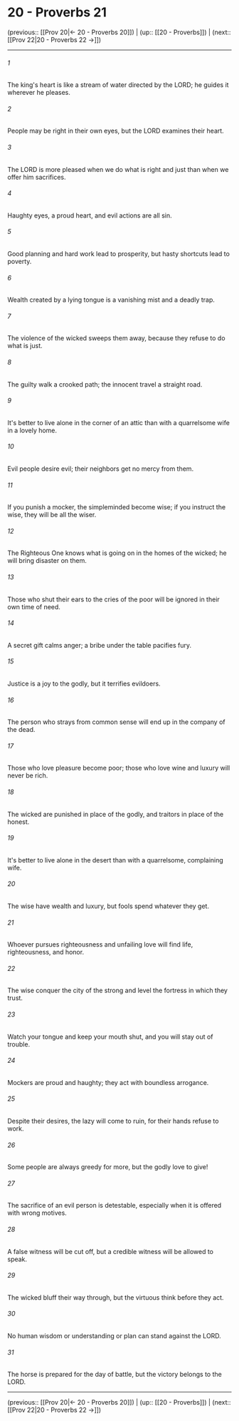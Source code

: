 # 20 - Proverbs 21

(previous:: [[Prov 20|← 20 - Proverbs 20]]) | (up:: [[20 - Proverbs]]) | (next:: [[Prov 22|20 - Proverbs 22 →]])

***


###### 1 
The king's heart is like a stream of water directed by the LORD; he guides it wherever he pleases. 

###### 2 
People may be right in their own eyes, but the LORD examines their heart. 

###### 3 
The LORD is more pleased when we do what is right and just than when we offer him sacrifices. 

###### 4 
Haughty eyes, a proud heart, and evil actions are all sin. 

###### 5 
Good planning and hard work lead to prosperity, but hasty shortcuts lead to poverty. 

###### 6 
Wealth created by a lying tongue is a vanishing mist and a deadly trap. 

###### 7 
The violence of the wicked sweeps them away, because they refuse to do what is just. 

###### 8 
The guilty walk a crooked path; the innocent travel a straight road. 

###### 9 
It's better to live alone in the corner of an attic than with a quarrelsome wife in a lovely home. 

###### 10 
Evil people desire evil; their neighbors get no mercy from them. 

###### 11 
If you punish a mocker, the simpleminded become wise; if you instruct the wise, they will be all the wiser. 

###### 12 
The Righteous One knows what is going on in the homes of the wicked; he will bring disaster on them. 

###### 13 
Those who shut their ears to the cries of the poor will be ignored in their own time of need. 

###### 14 
A secret gift calms anger; a bribe under the table pacifies fury. 

###### 15 
Justice is a joy to the godly, but it terrifies evildoers. 

###### 16 
The person who strays from common sense will end up in the company of the dead. 

###### 17 
Those who love pleasure become poor; those who love wine and luxury will never be rich. 

###### 18 
The wicked are punished in place of the godly, and traitors in place of the honest. 

###### 19 
It's better to live alone in the desert than with a quarrelsome, complaining wife. 

###### 20 
The wise have wealth and luxury, but fools spend whatever they get. 

###### 21 
Whoever pursues righteousness and unfailing love will find life, righteousness, and honor. 

###### 22 
The wise conquer the city of the strong and level the fortress in which they trust. 

###### 23 
Watch your tongue and keep your mouth shut, and you will stay out of trouble. 

###### 24 
Mockers are proud and haughty; they act with boundless arrogance. 

###### 25 
Despite their desires, the lazy will come to ruin, for their hands refuse to work. 

###### 26 
Some people are always greedy for more, but the godly love to give! 

###### 27 
The sacrifice of an evil person is detestable, especially when it is offered with wrong motives. 

###### 28 
A false witness will be cut off, but a credible witness will be allowed to speak. 

###### 29 
The wicked bluff their way through, but the virtuous think before they act. 

###### 30 
No human wisdom or understanding or plan can stand against the LORD. 

###### 31 
The horse is prepared for the day of battle, but the victory belongs to the LORD.

***

(previous:: [[Prov 20|← 20 - Proverbs 20]]) | (up:: [[20 - Proverbs]]) | (next:: [[Prov 22|20 - Proverbs 22 →]])
